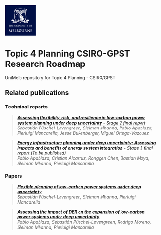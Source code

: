 <img class="hide-on-website" height="100px" src="img/UoM_Logo_Vert_Housed_RGB.png">

# Topic 4 Planning CSIRO-GPST Research Roadmap
UniMelb repository for Topic 4 Planning - CSIRO/GPST 

## Related publications
### Technical reports
>[***Assessing flexibility, risk, and resilience in low-carbon power system planning under deep uncertainty** - Stage 2 final report*](https://www.csiro.au/-/media/EF/Files/GPST-Roadmap/Final-Reports/Topic-4-GPST-Stage-2.pdf)<br>
>*Sebastián Püschel-Løvengreen, Sleiman Mhanna, Pablo Apablaza, Pierluigi Mancarella, Jesse Bukenberger, Miguel Ortega-Vazquez*

>[***Energy infrastructure planning under deep uncertainty: Assessing impacts and benefits of energy system integration** - Stage 3 final report (To be published)*](-)<br>
>*Pablo Apablaza, Cristian Alcarruz, Ronggen Chen, Bastian Moya, Sleiman Mhanna, Pierluigi Mancarella*



### Papers
>[***Flexible planning of low-carbon power systems under deep uncertainty***](https://cse.cigre.org/cse-n031/flexible-planning-of-low-carbon-power-systems-under-deep-uncertainty.html)<br>
>*Sebastián Püschel-Løvengreen, Sleiman Mhanna, Pierluigi Mancarella*

>[***Assessing the impact of DER on the expansion of low-carbon power systems under deep uncertainty***](https://www.sciencedirect.com/science/article/pii/S0378779624007107)<br>
>*Pablo Apablaza, Sebastián Püschel-Løvengreen, Rodrigo Moreno, Sleiman Mhanna, Pierluigi Mancarella*

